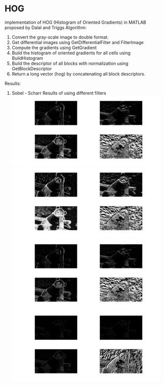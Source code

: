 # HOG
implementation of HOG (Histogram of Oriented Gradients) in MATLAB proposed by Dalal and Triggs
Algorithm:
  1. Convert the gray-scale image to double format.
  2. Get differential images using GetDifferentialFilter and FilterImage
  3. Compute the gradients using GetGradient
  4. Build the histogram of oriented gradients for all cells using BuildHistogram
  5. Build the descriptor of all blocks with normalization using GetBlockDescriptor
  6. Return a long vector (hog) by concatenating all block descriptors.

Results:
  1. Sobel
    - Scharr
Results of using different filters
![Sobel](visualization/sobel.jpg)
![Scharr](visualization/scharr.jpg)
![Prewitt](visualization/prewitt.jpg)
![Roberts](visualization/roberts.jpg)

